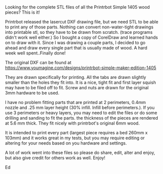 Looking for the complete STL files of all the Printrbot Simple 1405 wood pieces? This is it!

Printrbot released the lasercut DXF drawing file, but we need STL to be able to print any of those parts. Nothing can convert non-water-tight drawings into printable stl, so they have to be drawn from scratch. (trace programs didn't work well either.) So I bought a copy of CorelDraw and learned hands on to draw with it. Since I was drawing a couple parts, I decided to go ahead and draw every single part that is usually made of wood. A hard week well spent..Finally done!

The original DXF can be found at https://www.youmagine.com/designs/printrbot-simple-maker-edition-1405

They are drawn specifically for printing. All the tabs are drawn slightly smaller than the holes they fit into. It is a nice, tight fit and first layer squish may have to be filed off to fit. Screw and nuts are drawn for the original 3mm hardware to be used.

I have no problem fitting parts that are printed at 2 perimeters, 0.4mm nozzle and .25 mm layer height (30% infill. Infill before perimeters.). If you use 3 perimeters or heavy layers, you may need to edit the files or do some drilling and sanding to fit the parts. the thickness of the pieces are rendered at 5.6 mm thick. They fit nicely with printrbot's original 6mm wood.

It is intended to print every part (largest piece requires a bed 260mm x 103mm) and it works great in my tests, but you may require editing or altering for your needs based on you hardware and settings.

A lot of work went into these files so please do share, edit, alter and enjoy, but also give credit for others work as well.
Enjoy!

Ed





